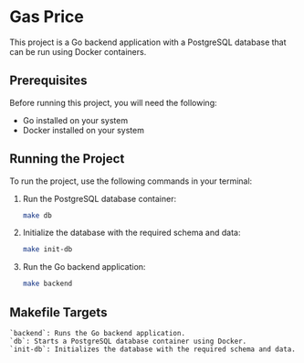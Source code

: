 # Gas Price

This project is a Go backend application with a PostgreSQL database that can be run using Docker containers.

## Prerequisites

Before running this project, you will need the following:

- Go installed on your system
- Docker installed on your system

## Running the Project

To run the project, use the following commands in your terminal:

1. Run the PostgreSQL database container:
    ```bash
    make db
    ```

2. Initialize the database with the required schema and data:


    ```bash
    make init-db
    ```
3. Run the Go backend application:

    ```bash
    make backend
    ```

## Makefile Targets
    `backend`: Runs the Go backend application.
    `db`: Starts a PostgreSQL database container using Docker.
    `init-db`: Initializes the database with the required schema and data.
